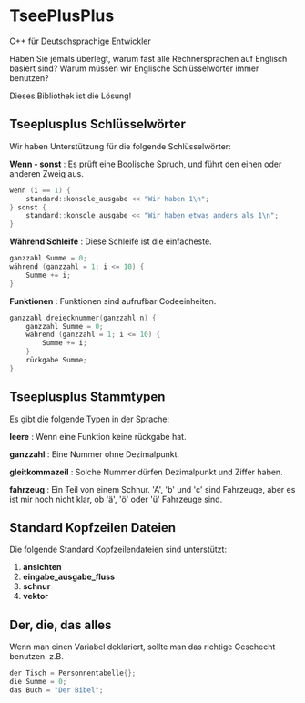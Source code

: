 # TseePlusPlus
C++ für Deutschsprachige Entwickler

Haben Sie jemals überlegt, warum fast alle Rechnersprachen auf Englisch basiert
sind? Warum müssen wir Englische Schlüsselwörter immer benutzen?

Dieses Bibliothek ist die Lösung!

## Tseeplusplus Schlüsselwörter

Wir haben Unterstützung für die folgende Schlüsselwörter:

**Wenn - sonst**
: Es prüft eine Boolische Spruch, und führt den einen oder anderen Zweig aus.
```c++
wenn (i == 1) {
    standard::konsole_ausgabe << "Wir haben 1\n";    
} sonst {
    standard::konsole_ausgabe << "Wir haben etwas anders als 1\n";    
}
```

**Während Schleife**
: Diese Schleife ist die einfacheste.

```c++
ganzzahl Summe = 0;
während (ganzzahl = 1; i <= 10) {
    Summe += i;
}
```

**Funktionen**
: Funktionen sind aufrufbar Codeeinheiten.
```c++
ganzzahl dreiecknummer(ganzzahl n) {
    ganzzahl Summe = 0;
    während (ganzzahl = 1; i <= 10) {
        Summe += i;
    }
    rückgabe Summe;
}
```

## Tseeplusplus Stammtypen

Es gibt die folgende Typen in der Sprache:

**leere**
: Wenn eine Funktion keine rückgabe hat.

**ganzzahl**
: Eine Nummer ohne Dezimalpunkt.

**gleitkommazeil**
: Solche Nummer dürfen Dezimalpunkt und Ziffer haben.

**fahrzeug**
: Ein Teil von einem Schnur. 'A', 'b' und 'c' sind Fahrzeuge, aber es ist mir
noch nicht klar, ob 'ä', 'ö' oder 'ü' Fahrzeuge sind.

## Standard Kopfzeilen Dateien

Die folgende Standard Kopfzeilendateien sind unterstützt:
1. **ansichten**
2. **eingabe_ausgabe_fluss**
3. **schnur**
4. **vektor**

## Der, die, das alles

Wenn man einen Variabel deklariert, sollte man das richtige Geschecht benutzen.
z.B.

```c++
der Tisch = Personnentabelle{};
die Summe = 0;
das Buch = "Der Bibel";
```
